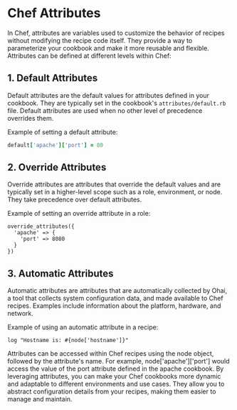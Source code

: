 # Chef Attributes

In Chef, attributes are variables used to customize the behavior of recipes without modifying the recipe code itself. They provide a way to parameterize 
your cookbook and make it more reusable and flexible. Attributes can be defined at different levels within Chef:

## 1. Default Attributes

Default attributes are the default values for attributes defined in your cookbook. They are typically set in the cookbook's `attributes/default.rb` file. Default attributes are used when no other level of precedence overrides them.

Example of setting a default attribute:

```ruby
default['apache']['port'] = 80
```

## 2. Override Attributes
Override attributes are attributes that override the default values and are typically set in a higher-level scope such as a role, environment, or node. They take precedence over default attributes.

Example of setting an override attribute in a role:
```
override_attributes({
  'apache' => {
    'port' => 8080
  }
})
```
## 3. Automatic Attributes
Automatic attributes are attributes that are automatically collected by Ohai, a tool that collects system configuration data, and made available to Chef recipes. Examples include information about the platform, hardware, and network.

Example of using an automatic attribute in a recipe:
```
log "Hostname is: #{node['hostname']}"
```
Attributes can be accessed within Chef recipes using the node object, followed by the attribute's name. For example, node['apache']['port'] would access the
value of the port attribute defined in the apache cookbook. By leveraging attributes, you can make your Chef cookbooks more dynamic and adaptable to different environments and use cases. 
They allow you to abstract configuration details from your recipes, making them easier to manage and maintain.

